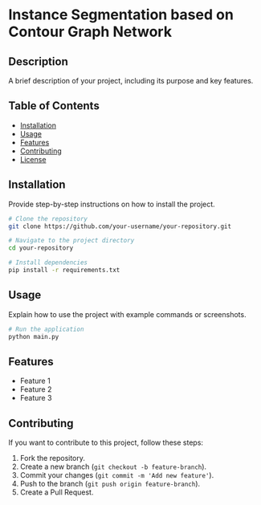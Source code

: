 # Instance Segmentation based on Contour Graph Network

## Description

A brief description of your project, including its purpose and key features.

## Table of Contents

- [Installation](#installation)
- [Usage](#usage)
- [Features](#features)
- [Contributing](#contributing)
- [License](#license)

## Installation

Provide step-by-step instructions on how to install the project.

```bash
# Clone the repository
git clone https://github.com/your-username/your-repository.git

# Navigate to the project directory
cd your-repository

# Install dependencies
pip install -r requirements.txt
```

## Usage

Explain how to use the project with example commands or screenshots.

```bash
# Run the application
python main.py
```

## Features

- Feature 1
- Feature 2
- Feature 3

## Contributing

If you want to contribute to this project, follow these steps:

1. Fork the repository.
2. Create a new branch (`git checkout -b feature-branch`).
3. Commit your changes (`git commit -m 'Add new feature'`).
4. Push to the branch (`git push origin feature-branch`).
5. Create a Pull Request.




